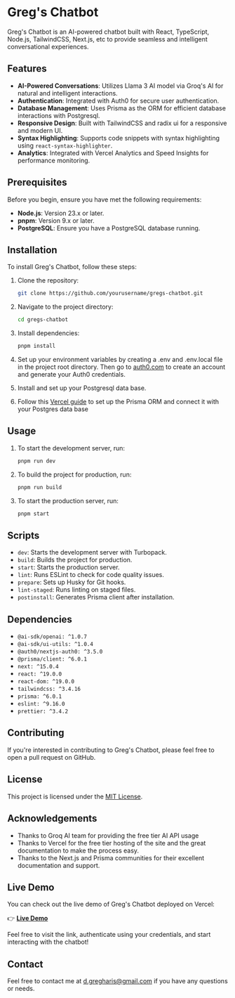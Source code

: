 # Greg's Chatbot

Greg's Chatbot is an AI-powered chatbot built with React, TypeScript, Node.js, TailwindCSS, Next.js, etc to provide seamless and intelligent conversational experiences.

## Features

- **AI-Powered Conversations**: Utilizes Llama 3 AI model via Groq's AI for natural and intelligent interactions.
- **Authentication**: Integrated with Auth0 for secure user authentication.
- **Database Management**: Uses Prisma as the ORM for efficient database interactions with Postgresql.
- **Responsive Design**: Built with TailwindCSS and radix ui for a responsive and modern UI.
- **Syntax Highlighting**: Supports code snippets with syntax highlighting using `react-syntax-highlighter`.
- **Analytics**: Integrated with Vercel Analytics and Speed Insights for performance monitoring.

## Prerequisites

Before you begin, ensure you have met the following requirements:

- **Node.js**: Version 23.x or later.
- **pnpm**: Version 9.x or later.
- **PostgreSQL**: Ensure you have a PostgreSQL database running.

## Installation

To install Greg's Chatbot, follow these steps:

1. Clone the repository:

   ```bash
   git clone https://github.com/yourusername/gregs-chatbot.git
   ```

2. Navigate to the project directory:

   ```bash
   cd gregs-chatbot
   ```

3. Install dependencies:

   ```bash
   pnpm install
   ```

4. Set up your environment variables by creating a .env and .env.local file in the project root directory. Then go to [auth0.com](https://autho.com) to create an account and generate your Auth0 credentials.

5. Install and set up your Postgresql data base.

6. Follow this [Vercel guide](https://vercel.com/guides/nextjs-prisma-postgres) to set up the Prisma ORM and connect it with your Postgres data base

## Usage

1. To start the development server, run:

   ```bash
   pnpm run dev
   ```

2. To build the project for production, run:

   ```bash
   pnpm run build
   ```

3. To start the production server, run:

   ```bash
   pnpm start
   ```

## Scripts

- `dev`: Starts the development server with Turbopack.
- `build`: Builds the project for production.
- `start`: Starts the production server.
- `lint`: Runs ESLint to check for code quality issues.
- `prepare`: Sets up Husky for Git hooks.
- `lint-staged`: Runs linting on staged files.
- `postinstall`: Generates Prisma client after installation.

## Dependencies

- `@ai-sdk/openai: ^1.0.7`
- `@ai-sdk/ui-utils: ^1.0.4`
- `@auth0/nextjs-auth0: ^3.5.0`
- `@prisma/client: ^6.0.1`
- `next: ^15.0.4`
- `react: ^19.0.0`
- `react-dom: ^19.0.0`
- `tailwindcss: ^3.4.16`
- `prisma: ^6.0.1`
- `eslint: ^9.16.0`
- `prettier: ^3.4.2`

## Contributing

If you're interested in contributing to Greg's Chatbot, please feel free to open a pull request on GitHub.

## License

This project is licensed under the [MIT License](LICENSE.md).

## Acknowledgements

- Thanks to Groq AI team for providing the free tier AI API usage
- Thanks to Vercel for the free tier hosting of the site and the great documentation to make the process easy.
- Thanks to the Next.js and Prisma communities for their excellent documentation and support.

## Live Demo

You can check out the live demo of Greg's Chatbot deployed on Vercel:

👉 **[Live Demo](https://gregchatbot.vercel.app)**

Feel free to visit the link, authenticate using your credentials, and start interacting with the chatbot!

## Contact

Feel free to contact me at <d.gregharis@gmail.com> if you have any questions or needs.
